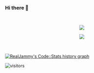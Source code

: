 ### Hi there 👋

<!--
**chop0/chop0** is a ✨ _special_ ✨ repository because its `README.md` (this file) appears on your GitHub profile.

Here are some ideas to get you started:

- 🔭 I’m currently working on ...
- 🌱 I’m currently learning ...
- 👯 I’m looking to collaborate on ...
- 🤔 I’m looking for help with ...
- 💬 Ask me about ...
- 📫 How to reach me: ...
- 😄 Pronouns: ...
- ⚡ Fun fact: ...
-->

<div>
  <br />
  <p align="center" color=#c36587 background-color=#332e39>
    <img align="center" src="https://github-readme-stats.vercel.app/api/top-langs/?username=chop0&layout=compact&count_private=true&show_icons=true&theme=dracula" />
  </p>
  <p align="center" color=#c36587 background-color=#332e39">
    <img align="center" src="https://github-readme-stats.vercel.app/api?username=chop0&show_icons=true&hide_border=true&count_private=true&show_icons=true&theme=dracula" />
  </p>
</div>

<br />
<br />

<a href="https://codestats.net/users/chop0">
  <img src='https://codestats-readme.wegfan.cn/history-graph/chop0?width=850&height=300&timezone=00:00&history_days=21&max_languages=9&language_colors=["3e4053","f15854","5da5da","faa43a","60bd68","f17cb0","b2912f","decf3f","b276b2","808080"]' alt="RealJammy's Code::Stats history graph" />
</a>

 ![visitors](https://visitor-badge.laobi.icu/badge?page_id=chop0.chop0)
